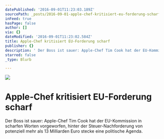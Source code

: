 ```yaml
---
datePublished: '2016-09-01T11:23:03.189Z'
sourcePath: _posts/2016-09-01-apple-chef-kritisiert-eu-forderung-scharf.md
inFeed: true
hasPage: false
author: []
via: {}
dateModified: '2016-09-01T11:23:02.584Z'
title: Apple-Chef kritisiert EU-Forderung scharf
publisher: {}
description: ' Der Boss ist sauer: Apple-Chef Tim Cook hat der EU-Kommission in scharfen Worten vorgeworfen, hinter der Steuer-Nachforderung von potenziell mehr als 13 Milliarden Euro stecke eine politische Agenda.'
starred: false
_type: Blurb

---
```

![](https://the-grid-user-content.s3-us-west-2.amazonaws.com/756b5a3e-b9eb-4666-b696-f0295bb461ac.jpg)

# Apple-Chef kritisiert EU-Forderung scharf

Der Boss ist sauer: Apple-Chef Tim Cook hat der EU-Kommission in scharfen Worten vorgeworfen, hinter der Steuer-Nachforderung von potenziell mehr als 13 Milliarden Euro stecke eine politische Agenda.